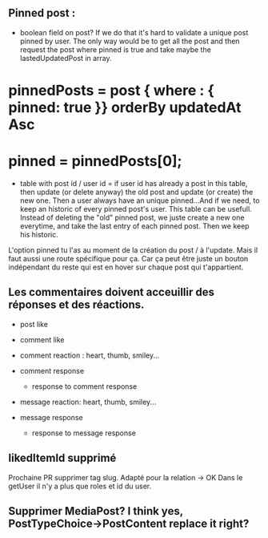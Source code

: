 ## Pinned post : 
- boolean field on post?
    If we do that it's hard to validate a unique post pinned by user. The only way would be to get all the post and then request the post where pinned is true and take maybe the lastedUpdatedPost in array. 
# pinnedPosts = post { where : { pinned: true }} orderBy updatedAt Asc 
# pinned = pinnedPosts[0];

- table with post id / user id = if user id has already a post in this table, then update (or delete anyway) the old post and update (or create) the new one. Then a user always have an unique pinned...And if we need, to keep an historic of every pinned post's user. This table can be usefull. Instead of deleting the "old" pinned post, we juste create a new one everytime, and take the last entry of each pinned post. Then we keep his historic.


L'option pinned tu l'as au moment de la création du post / à l'update. Mais il faut aussi une route spécifique pour ça. Car ça peut être juste un bouton indépendant du reste qui est en hover sur chaque post qui t'appartient.

## Les commentaires doivent acceuillir des réponses et des réactions.
- post like


- comment like
- comment reaction : heart, thumb, smiley...
- comment response
    - response to comment response


- message reaction: heart, thumb, smiley...
- message response
    - response to message response




## likedItemId supprimé
Prochaine PR supprimer tag slug. Adapté pour la relation -> OK
Dans le getUser il n'y a plus que roles et id du user.

## Supprimer MediaPost? I think yes, PostTypeChoice->PostContent replace it right?


